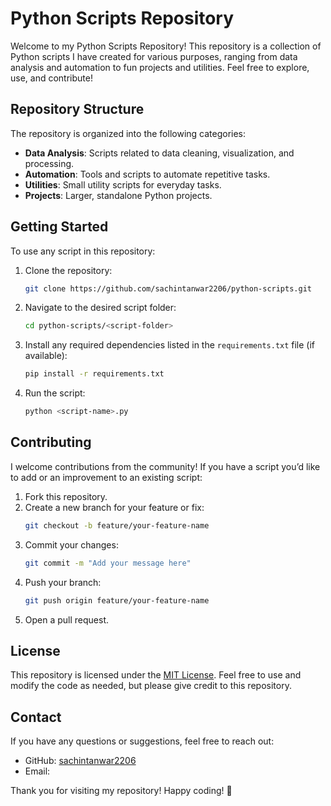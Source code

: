 # Python Scripts Repository

Welcome to my Python Scripts Repository! This repository is a collection of Python scripts I have created for various purposes, ranging from data analysis and automation to fun projects and utilities. Feel free to explore, use, and contribute!

## Repository Structure

The repository is organized into the following categories:

- **Data Analysis**: Scripts related to data cleaning, visualization, and processing.
- **Automation**: Tools and scripts to automate repetitive tasks.
- **Utilities**: Small utility scripts for everyday tasks.
- **Projects**: Larger, standalone Python projects.

## Getting Started

To use any script in this repository:

1. Clone the repository:
   ```bash
   git clone https://github.com/sachintanwar2206/python-scripts.git
   ```
2. Navigate to the desired script folder:
   ```bash
   cd python-scripts/<script-folder>
   ```
3. Install any required dependencies listed in the `requirements.txt` file (if available):
   ```bash
   pip install -r requirements.txt
   ```
4. Run the script:
   ```bash
   python <script-name>.py
   ```

## Contributing

I welcome contributions from the community! If you have a script you’d like to add or an improvement to an existing script:

1. Fork this repository.
2. Create a new branch for your feature or fix:
   ```bash
   git checkout -b feature/your-feature-name
   ```
3. Commit your changes:
   ```bash
   git commit -m "Add your message here"
   ```
4. Push your branch:
   ```bash
   git push origin feature/your-feature-name
   ```
5. Open a pull request.

## License

This repository is licensed under the [MIT License](LICENSE). Feel free to use and modify the code as needed, but please give credit to this repository.

## Contact

If you have any questions or suggestions, feel free to reach out:

- GitHub: [sachintanwar2206](https://github.com/sachintanwar2206)
- Email: <your-email>

Thank you for visiting my repository! Happy coding! 🚀
